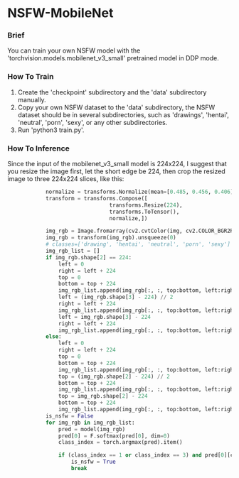 # NSFW-MobileNet
### Brief
You can train your own NSFW model with the 'torchvision.models.mobilenet_v3_small' pretrained model in DDP mode.
### How To Train
1. Create the 'checkpoint' subdirectory and the 'data' subdirectory manually.
2. Copy your own NSFW dataset to the 'data' subdirectory, the NSFW dataset should be in several subdirectories, such as 'drawings', 'hentai', 'neutral', 'porn', 'sexy', or any other subdirectories.
3. Run 'python3 train.py'.
### How To Inference
Since the input of the mobilenet_v3_small model is 224x224, I suggest that you resize the image first, let the short edge be 224, then crop the resized image to three 224x224 slices, like this:
```python
            normalize = transforms.Normalize(mean=[0.485, 0.456, 0.406], std=[0.229, 0.224, 0.225])
            transform = transforms.Compose([
                                transforms.Resize(224),
                                transforms.ToTensor(),
                                normalize,])

            img_rgb = Image.fromarray(cv2.cvtColor(img, cv2.COLOR_BGR2RGB))
            img_rgb = transform(img_rgb).unsqueeze(0)
            # classes=['drawing', 'hentai', 'neutral', 'porn', 'sexy']
            img_rgb_list = []
            if img_rgb.shape[2] == 224:
                left = 0
                right = left + 224
                top = 0
                bottom = top + 224
                img_rgb_list.append(img_rgb[:, :, top:bottom, left:right])
                left = (img_rgb.shape[3] - 224) // 2
                right = left + 224
                img_rgb_list.append(img_rgb[:, :, top:bottom, left:right])
                left = img_rgb.shape[3] - 224
                right = left + 224
                img_rgb_list.append(img_rgb[:, :, top:bottom, left:right])
            else:
                left = 0
                right = left + 224
                top = 0
                bottom = top + 224
                img_rgb_list.append(img_rgb[:, :, top:bottom, left:right])
                top = (img_rgb.shape[2] - 224) // 2
                bottom = top + 224
                img_rgb_list.append(img_rgb[:, :, top:bottom, left:right])
                top = img_rgb.shape[2] - 224
                bottom = top + 224
                img_rgb_list.append(img_rgb[:, :, top:bottom, left:right])
            is_nsfw = False
            for img_rgb in img_rgb_list:
                pred = model(img_rgb)
                pred[0] = F.softmax(pred[0], dim=0)
                class_index = torch.argmax(pred).item()

                if (class_index == 1 or class_index == 3) and pred[0][class_index].item() > 0.8:
                    is_nsfw = True
                    break
```
